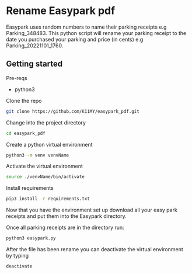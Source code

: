 # Rename Easypark pdf 

Easypark uses random numbers to name their parking receipts e.g Parking_348483. This python script will rename your parking receipt to the date you purchased your parking and price (in cents) e.g Parking_20221101_1760.

## Getting started 
Pre-reqs
* python3 

Clone the repo
```sh
git clone https://github.com/K11MY/easypark_pdf.git
```
Change into the project directory
```sh
cd easypark_pdf
```
Create a python virtual environment 
```sh
python3 -m venv venvName
```
Activate the virtual environment
```sh
source ./venvName/bin/activate
```
Install requirements
```sh
pip3 install -r requirements.txt
```
Now that you have the environment set up download all your easy park receipts and put them into the Easypark directory. 

Once all parking receipts are in the directory run:
```sh
python3 easypark.py
```
After the file has been rename you can deactivate the virtual environment by typing
```sh
deactivate
```
